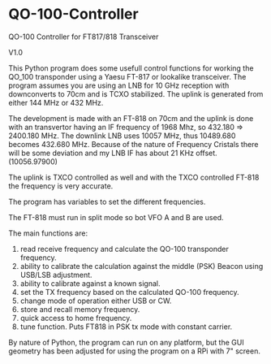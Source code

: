 # QO-100-Controller
QO-100 Controller for FT817/818 Transceiver

V1.0 

This Python program does some usefull control functions for working the QO_100 transponder using a Yaesu FT-817 or 
lookalike transceiver. The program assumes you are using an LNB for 10 GHz reception with downconverts to 70cm and is 
TCXO stabilized. The uplink is generated from either 144 MHz or 432 MHz. 

The development is made with an FT-818 on 70cm and the uplink is done with an transvertor having an IF frequency of 
1968 Mhz, so 432.180 => 2400.180 MHz. The downlink LNB uses 10057 MHz, thus 10489.680 becomes 432.680 MHz. Because 
of the nature of Frequency Cristals there will be some deviation and my LNB IF has about 21 KHz offset. (10056.97900)

The uplink is TXCO controlled as well and with the TXCO controlled FT-818 the frequency is very accurate.

The program has variables to set the different frequencies.

The FT-818 must run in split mode so bot VFO A and B are used.

The main functions are:
1. read receive frequency and calculate the QO-100 transponder frequency.
2. ability to calibrate the calculation against the middle (PSK) Beacon using USB/LSB adjustment.
3. ability to calibrate against a known signal.
4. set the TX frequency based on the calculated QO-100 frequency.
5. change mode of operation either USB or CW.
6. store and recall memory frequency.
7. quick access to home frequency.
8. tune function. Puts FT818 in PSK tx mode with constant carrier.

By nature of Python, the program can run on any platform, but the GUI geometry has been adjusted for using the 
program on a RPi with 7" screen.


